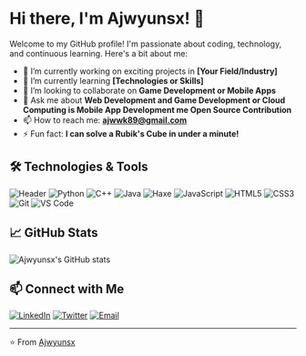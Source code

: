 
# Hi there, I'm Ajwyunsx! 👋

Welcome to my GitHub profile! I'm passionate about coding, technology, and continuous learning. Here's a bit about me:

- 🔭 I’m currently working on exciting projects in **[Your Field/Industry]**
- 🌱 I’m currently learning **[Technologies or Skills]**
- 👯 I’m looking to collaborate on **Game Development or Mobile Apps**
- 💬 Ask me about **Web Development and Game Development or Cloud Computing is Mobile App Development me Open Source Contribution**
- 📫 How to reach me: **ajwwk89@gmail.com**
- ⚡ Fun fact: **I can solve a Rubik's Cube in under a minute!**

## 🛠️ Technologies & Tools
![Header](https://capsule-render.vercel.app/api?type=Waving&color=timeGradient&height=200&animation=fadeIn&section=header&text=Ajwyunsx&fontSize=70)
![Python](https://img.shields.io/badge/-Python-333333?style=flat&logo=python)
![C++](https://img.shields.io/badge/-C++-333333?style=flat&logo=c%2B%2B&logoColor=white)
![Java](https://img.shields.io/badge/-Java-333333?style=flat&logo=java&logoColor=white)
![Haxe](https://img.shields.io/badge/-Haxe-333333?style=flat&logo=haxe)
![JavaScript](https://img.shields.io/badge/-JavaScript-333333?style=flat&logo=javascript)
![HTML5](https://img.shields.io/badge/-HTML5-333333?style=flat&logo=html5)
![CSS3](https://img.shields.io/badge/-CSS3-333333?style=flat&logo=css3)
![Git](https://img.shields.io/badge/-Git-333333?style=flat&logo=git)
![VS Code](https://img.shields.io/badge/-VS%20Code-333333?style=flat&logo=visual-studio-code)

## 📈 GitHub Stats

![Ajwyunsx's GitHub stats](https://github-readme-stats.vercel.app/api?username=Ajwyunsx&show_icons=true&theme=radical)

## 📫 Connect with Me

[![LinkedIn](https://img.shields.io/badge/-LinkedIn-0077B5?style=flat&logo=linkedin&logoColor=white)](https://www.linkedin.com/in/yourprofile)
[![Twitter](https://img.shields.io/badge/-Twitter-1DA1F2?style=flat&logo=twitter&logoColor=white)](https://twitter.com/yourprofile)
[![Email](https://img.shields.io/badge/-Email-D14836?style=flat&logo=gmail&logoColor=white)](mailto:your.email@example.com)

---

⭐️ From [Ajwyunsx](https://github.com/Ajwyunsx)
